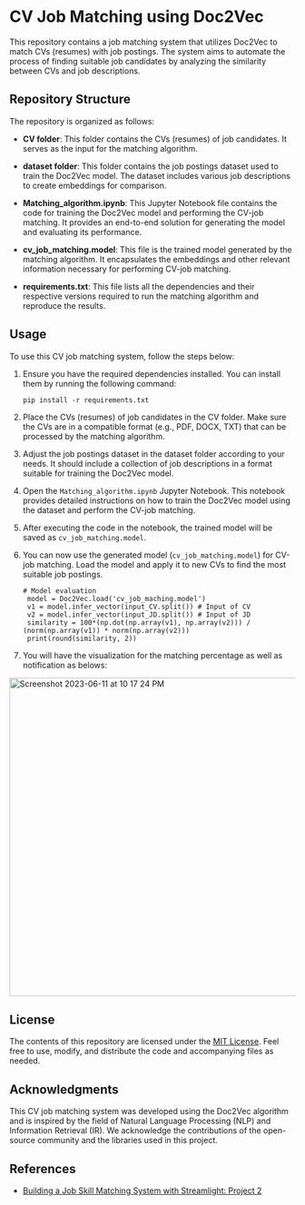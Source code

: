 # CV Job Matching using Doc2Vec

This repository contains a job matching system that utilizes Doc2Vec to match CVs (resumes) with job postings. The system aims to automate the process of finding suitable job candidates by analyzing the similarity between CVs and job descriptions.

## Repository Structure

The repository is organized as follows:

- **CV folder**: This folder contains the CVs (resumes) of job candidates. It serves as the input for the matching algorithm.

- **dataset folder**: This folder contains the job postings dataset used to train the Doc2Vec model. The dataset includes various job descriptions to create embeddings for comparison.

- **Matching_algorithm.ipynb**: This Jupyter Notebook file contains the code for training the Doc2Vec model and performing the CV-job matching. It provides an end-to-end solution for generating the model and evaluating its performance.

- **cv_job_matching.model**: This file is the trained model generated by the matching algorithm. It encapsulates the embeddings and other relevant information necessary for performing CV-job matching.

- **requirements.txt**: This file lists all the dependencies and their respective versions required to run the matching algorithm and reproduce the results.

## Usage

To use this CV job matching system, follow the steps below:

1. Ensure you have the required dependencies installed. You can install them by running the following command:

   ```
   pip install -r requirements.txt
   ```

2. Place the CVs (resumes) of job candidates in the CV folder. Make sure the CVs are in a compatible format (e.g., PDF, DOCX, TXT) that can be processed by the matching algorithm.

3. Adjust the job postings dataset in the dataset folder according to your needs. It should include a collection of job descriptions in a format suitable for training the Doc2Vec model.

4. Open the `Matching_algorithm.ipynb` Jupyter Notebook. This notebook provides detailed instructions on how to train the Doc2Vec model using the dataset and perform the CV-job matching.

5. After executing the code in the notebook, the trained model will be saved as `cv_job_matching.model`.

6. You can now use the generated model (`cv_job_matching.model`) for CV-job matching. Load the model and apply it to new CVs to find the most suitable job postings.


   ```
   # Model evaluation
    model = Doc2Vec.load('cv_job_maching.model')
    v1 = model.infer_vector(input_CV.split()) # Input of CV
    v2 = model.infer_vector(input_JD.split()) # Input of JD
    similarity = 100*(np.dot(np.array(v1), np.array(v2))) / (norm(np.array(v1)) * norm(np.array(v2)))
    print(round(similarity, 2))
   ```
7. You will have the visualization for the matching percentage as well as notification as belows:
<img width="561" alt="Screenshot 2023-06-11 at 10 17 24 PM" src="https://github.com/kirudang/CV-Job-matching/assets/91911269/93041869-4641-4133-99f9-fd723acc89f5">


## License

The contents of this repository are licensed under the [MIT License](LICENSE). Feel free to use, modify, and distribute the code and accompanying files as needed.

## Acknowledgments

This CV job matching system was developed using the Doc2Vec algorithm and is inspired by the field of Natural Language Processing (NLP) and Information Retrieval (IR). We acknowledge the contributions of the open-source community and the libraries used in this project.

## References
- [Building a Job Skill Matching System with Streamlight: Project 2](https://medium.com/@asfandyar5133/building-a-job-skill-matching-system-with-streamlight-project-2-1d84f42b3850)
